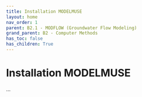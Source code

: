 ```yaml
---
title: Installation MODELMUSE
layout: home
nav_order: 1
parent: B2.1 - MODFLOW (Groundwater Flow Modeling)
grand_parent: B2 - Computer Methods
has_toc: false
has_children: True
---
```


<script
  src="https://cdn.mathjax.org/mathjax/latest/MathJax.js?config=TeX-AMS-MML_HTMLorMML"
  type="text/javascript">
</script>

# Installation MODELMUSE

...
